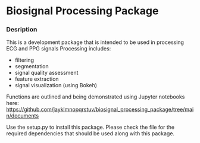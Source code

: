 # Biosignal Processing Package

### Desription
This is a development package that is intended to be used in processing ECG and PPG signals
Processing includes:
- filtering
- segmentation
- signal quality assessment
- feature extraction
- signal visualization (using Bokeh)

Functions are outlined and being demonstrated using Jupyter notebooks here: https://github.com/jayklmnopqrstuv/biosignal_processing_package/tree/main/documents 

Use the setup.py to install this package. Please check the file for the required dependencies that should be used along with this package.
